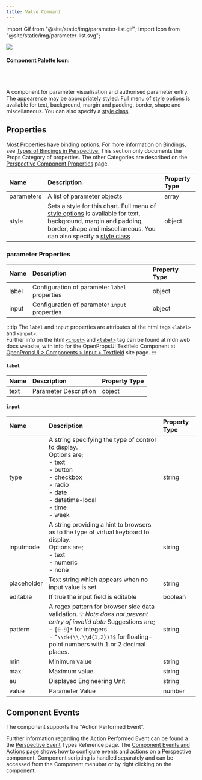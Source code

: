 ```yaml
---
title: Valve Command
---
```


import Gif from "@site/static/img/parameter-list.gif";
import Icon from "@site/static/img/parameter-list.svg";

<img src={Gif} />

#### Component Palette Icon:

<Icon title="Component Palette Icon" className="component-palette-icon" />
<br />
<br />

A component for parameter visualisation and authorised parameter entry. The appearence may be appropriately styled. Full menu of [style options](https://www.docs.inductiveautomation.com/docs/8.1/appendix/reference-pages/style-reference) is available for text, background, margin and padding, border, shape and miscellaneous. You can also specify a [style class](https://www.docs.inductiveautomation.com/docs/8.1/ignition-modules/perspective/styles/style-classes).

## Properties

Most Properties have binding options. For more information on Bindings, see [Types of Bindings in Perspective.](https://www.docs.inductiveautomation.com/docs/8.1/ignition-modules/perspective/working-with-perspective-components/bindings-in-perspective) This section only documents the Props Category of properties. The other Categories are described on the [Perspective Component Properties](https://www.docs.inductiveautomation.com/docs/8.1/ignition-modules/perspective/working-with-perspective-components/perspective-component-properties) page.

| Name       | Description                                                                                                                                                                                                                                                                                                                                                                             | Property Type |
| :--------- | :-------------------------------------------------------------------------------------------------------------------------------------------------------------------------------------------------------------------------------------------------------------------------------------------------------------------------------------------------------------------------------------- | :------------ |
| parameters | A list of parameter objects                                                                                                                                                                                                                                                                                                                                                             | array         |
| style      | Sets a style for this chart. Full menu of [style options](https://www.docs.inductiveautomation.com/docs/8.1/appendix/reference-pages/style-reference) is available for text, background, margin and padding, border, shape and miscellaneous. You can also specify a [style class](https://www.docs.inductiveautomation.com/docs/8.1/ignition-modules/perspective/styles/style-classes) | object        |

### parameter Properties

| Name  | Description                                   | Property Type |
| :---- | :-------------------------------------------- | :------------ |
| label | Configuration of parameter `label` properties | object        |
| input | Configuration of parameter `input` properties | object        |

:::tip
The `label` and `input` properties are attributes of the html tags `<label>` and `<input>`. <br />
Further info on the html [`<input>`](https://developer.mozilla.org/en-US/docs/Web/HTML/Reference/Elements/input) and [`<label>`](https://developer.mozilla.org/en-US/docs/Web/HTML/Reference/Elements/label) tag can be found at mdn web docs website, with info for the OpenPropsUI Textfield Component at [OpenPropsUI > Components > Input > Textfield](https://open-props-ui.netlify.app/components/inputs/text-field.html#input-types) site page.
:::

#### `label`

| Name  | Description                                   | Property Type |
| :---- | :-------------------------------------------- | :------------ |
| text | Parameter Description | object        |

#### `input`

| Name  | Description                                   | Property Type |
| :---- | :-------------------------------------------- | :------------ |
| type | A string specifying the type of control to display. <br /> Options are; <br /> - text <br /> - button <br /> - checkbox <br /> - radio <br /> - date <br /> - datetime-local <br /> - time <br /> - week | string        |
| inputmode | A string providing a hint to browsers as to the type of virtual keyboard to display. <br /> Options are; <br /> - text <br /> - numeric <br /> - none  | string        |
| placeholder | Text string which appears when no input value is set | string        |
| editable | If true the input field is editable  | boolean        |
| pattern | A regex pattern for browser side data validation. :bulb: _Note does not prevent entry of invalid data_ Suggestions are; <br /> - `[0-9]*` for integers <br /> - `^\\d+(\\.\\d{1,2})?$` for floating-point numbers with 1 or 2 decimal places.  | string        |
| min | Minimum value | string        |
| max | Maximum value | string        |
| eu | Displayed Engineering Unit | string        |
| value | Parameter Value | number        |



## Component Events

The component supports the "Action Performed Event".

Further information regarding the Action Performed Event can be found a the [Perspective Event](https://www.docs.inductiveautomation.com/docs/8.1/appendix/reference-pages/perspective-event-types-reference) Types Reference page.
The [Component Events and Actions](https://www.docs.inductiveautomation.com/docs/8.1/ignition-modules/perspective/working-with-perspective-components/component-events-and-actions) page shows how to configure events and actions on a Perspective component. Component scripting is handled separately and can be accessed from the Component menubar or by right clicking on the component.
